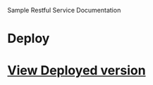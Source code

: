 Sample Restful Service Documentation

# Deploy

# [View Deployed version](http://165.227.107.246:60460)